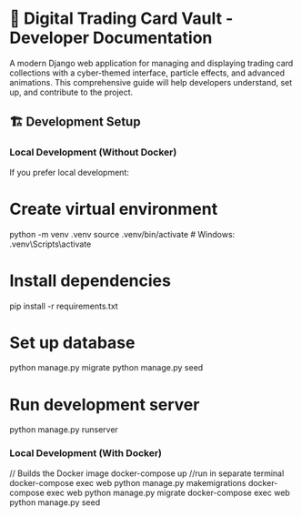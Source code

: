 # 🎴 Digital Trading Card Vault - Developer Documentation

A modern Django web application for managing and displaying trading card collections with a cyber-themed interface, particle effects, and advanced animations. This comprehensive guide will help developers understand, set up, and contribute to the project.

## 🏗️ Development Setup

### Local Development (Without Docker)

If you prefer local development:
# Create virtual environment
python -m venv .venv
source .venv/bin/activate  # Windows: .venv\Scripts\activate

# Install dependencies
pip install -r requirements.txt

# Set up database
python manage.py migrate
python manage.py seed

# Run development server
python manage.py runserver

### Local Development (With Docker)
// Builds the Docker image
docker-compose up
//run in separate terminal
docker-compose exec web python manage.py makemigrations
docker-compose exec web python manage.py migrate
docker-compose exec web python manage.py seed